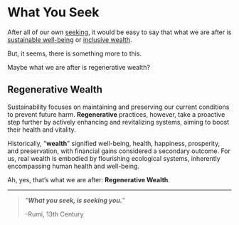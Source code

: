 # What You Seek

After all of our own [seeking](broken-reference), it would be easy to say that what we are after is [sustainable well-being](https://www.taylorfrancis.com/books/mono/10.4324/9781003173717/addicted-growth-robert-costanza) or [inclusive wealth](https://en.wikipedia.org/wiki/Inclusive\_wealth).

But, it seems, there is something more to this.&#x20;

Maybe what we are after is regenerative wealth?

## Regenerative Wealth

Sustainability focuses on maintaining and preserving our current conditions to prevent future harm. **Regenerative** practices, however, take a proactive step further by actively enhancing and revitalizing systems, aiming to boost their health and vitality.

Historically, "**wealth**" signified well-being, health, happiness, prosperity, and preservation, with financial gains considered a secondary outcome. For us, real wealth is embodied by flourishing ecological systems, inherently encompassing human health and well-being.

Ah, yes, that’s what we are after: **Regenerative Wealth**.

***



> "_**What you seek, is seeking you.**_"
>
> \-Rumi, 13th Century
